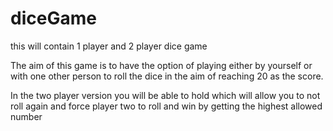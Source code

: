 # diceGame
this will contain 1 player and 2 player dice game


The aim of this game is to have the option of playing either by yourself or with one other person to roll the dice in the aim of reaching 20 as the score. 

In the two player version you will be able to hold which will allow you to not roll again and force player two to roll and win by getting the highest allowed number